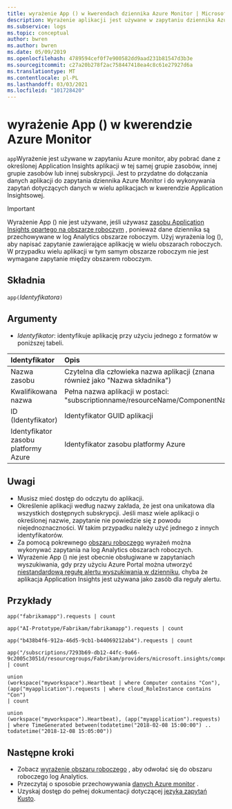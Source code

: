 ```yaml
---
title: wyrażenie App () w kwerendach dziennika Azure Monitor | Microsoft Docs
description: Wyrażenie aplikacji jest używane w zapytaniu dziennika Azure Monitor, aby pobrać dane z konkretnej aplikacji Application Insights w tej samej grupie zasobów, innej grupie zasobów lub innej subskrypcji.
ms.subservice: logs
ms.topic: conceptual
author: bwren
ms.author: bwren
ms.date: 05/09/2019
ms.openlocfilehash: 4789594cef0f7e900582dd9aad231b81547d3b3e
ms.sourcegitcommit: c27a20b278f2ac758447418ea4c8c61e27927d6a
ms.translationtype: MT
ms.contentlocale: pl-PL
ms.lasthandoff: 03/03/2021
ms.locfileid: "101728420"
---
```

# <a name="app-expression-in-azure-monitor-query"></a>wyrażenie App () w kwerendzie Azure Monitor

`app`Wyrażenie jest używane w zapytaniu Azure monitor, aby pobrać dane z określonej Application Insights aplikacji w tej samej grupie zasobów, innej grupie zasobów lub innej subskrypcji. Jest to przydatne do dołączania danych aplikacji do zapytania dziennika Azure Monitor i do wykonywania zapytań dotyczących danych w wielu aplikacjach w kwerendzie Application Insightsowej.

> [!IMPORTANT]
> Wyrażenie App () nie jest używane, jeśli używasz [zasobu Application Insights opartego na obszarze roboczym](../app/create-workspace-resource.md) , ponieważ dane dziennika są przechowywane w log Analytics obszarze roboczym. Użyj wyrażenia log (), aby napisać zapytanie zawierające aplikację w wielu obszarach roboczych. W przypadku wielu aplikacji w tym samym obszarze roboczym nie jest wymagane zapytanie między obszarem roboczym.

## <a name="syntax"></a>Składnia

`app(`*Identyfikatora*`)`


## <a name="arguments"></a>Argumenty

- *Identyfikator*: identyfikuje aplikację przy użyciu jednego z formatów w poniższej tabeli.

| Identyfikator | Opis | Przykład
|:---|:---|:---|
| Nazwa zasobu | Czytelna dla człowieka nazwa aplikacji (znana również jako "Nazwa składnika") | Aplikacja ("fabrikamapp") |
| Kwalifikowana nazwa | Pełna nazwa aplikacji w postaci: "subscriptionname/resourceName/ComponentName" | Aplikacja ("AI-Prototype/Fabrikam/fabrikamapp") |
| ID (Identyfikator) | Identyfikator GUID aplikacji | Aplikacja ("988ba129-363e-4415-8fe7-8cbab5447518") |
| Identyfikator zasobu platformy Azure | Identyfikator zasobu platformy Azure |Aplikacja ("/subscriptions/7293b69-db12-44fc-9a66-9c2005c3051d/resourcegroups/Fabrikam/providers/microsoft.insights/components/fabrikamapp") |


## <a name="notes"></a>Uwagi

* Musisz mieć dostęp do odczytu do aplikacji.
* Określenie aplikacji według nazwy zakłada, że jest ona unikatowa dla wszystkich dostępnych subskrypcji. Jeśli masz wiele aplikacji o określonej nazwie, zapytanie nie powiedzie się z powodu niejednoznaczności. W takim przypadku należy użyć jednego z innych identyfikatorów.
* Za pomocą pokrewnego [obszaru roboczego](../logs/workspace-expression.md) wyrażeń można wykonywać zapytania na log Analytics obszarach roboczych.
* Wyrażenie App () nie jest obecnie obsługiwane w zapytaniach wyszukiwania, gdy przy użyciu Azure Portal można utworzyć [niestandardową regułę alertu wyszukiwania w dzienniku](../alerts/alerts-log.md), chyba że aplikacja Application Insights jest używana jako zasób dla reguły alertu.

## <a name="examples"></a>Przykłady

```Kusto
app("fabrikamapp").requests | count
```
```Kusto
app("AI-Prototype/Fabrikam/fabrikamapp").requests | count
```
```Kusto
app("b438b4f6-912a-46d5-9cb1-b44069212ab4").requests | count
```
```Kusto
app("/subscriptions/7293b69-db12-44fc-9a66-9c2005c3051d/resourcegroups/Fabrikam/providers/microsoft.insights/components/fabrikamapp").requests | count
```
```Kusto
union 
(workspace("myworkspace").Heartbeat | where Computer contains "Con"),
(app("myapplication").requests | where cloud_RoleInstance contains "Con")
| count  
```
```Kusto
union 
(workspace("myworkspace").Heartbeat), (app("myapplication").requests)
| where TimeGenerated between(todatetime("2018-02-08 15:00:00") .. todatetime("2018-12-08 15:05:00"))
```

## <a name="next-steps"></a>Następne kroki

- Zobacz [wyrażenie obszaru roboczego](../logs/workspace-expression.md) , aby odwołać się do obszaru roboczego log Analytics.
- Przeczytaj o sposobie przechowywania [danych Azure monitor](./log-query-overview.md) .
- Uzyskaj dostęp do pełnej dokumentacji dotyczącej [języka zapytań Kusto](/azure/kusto/query/).